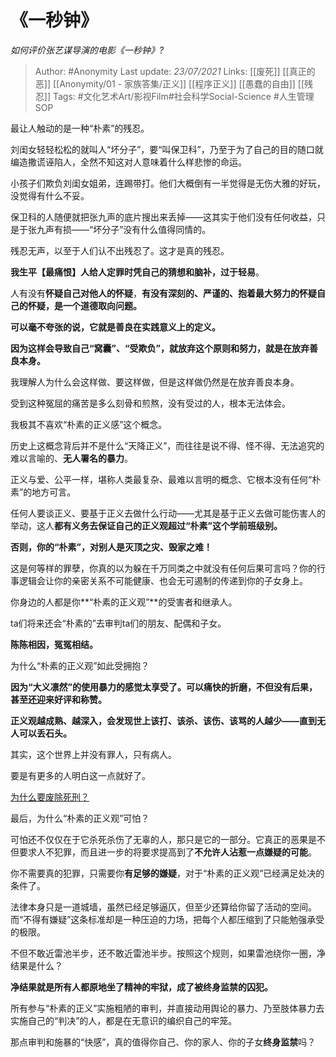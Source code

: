 # 《一秒钟》
*如何评价张艺谋导演的电影《一秒钟》?*

> Author: #Anonymity
Last update: *23/07/2021* 
Links: [[废死]] [[真正的恶]] [[Anonymity/01 - 家族答集/正义]] [[程序正义]] [[愚蠢的自由]] [[残忍]]
Tags: #文化艺术Art/影视Film#社会科学Social-Science #人生管理SOP 


 
最让人触动的是一种“朴素”的残忍。

刘闺女轻轻松松的就叫人“坏分子”，要“叫保卫科”，乃至于为了自己的目的随口就编造撒谎诬陷人，全然不知这对人意味着什么样悲惨的命运。

小孩子们欺负刘闺女姐弟，连踢带打。他们大概倒有一半觉得是无伤大雅的好玩，没觉得有什么不妥。

保卫科的人随便就把张九声的底片搜出来丢掉——这其实于他们没有任何收益，只是于张九声有损——“坏分子”没有什么值得同情的。

残忍无声，以至于人们认不出残忍了。这才是真的残忍。

**我生平【最痛恨】人给人定罪时凭自己的猜想和脑补，过于轻易**。

人有没有**怀疑自己对他人的怀疑**，**有没有深刻的、严谨的、抱着最大努力的怀疑自己的怀疑，是一个道德取向问题。**

**可以毫不夸张的说，它就是善良在实践意义上的定义。**

**因为这样会导致自己“窝囊”、“受欺负”，就放弃这个原则和努力，就是在放弃善良本身。**

我理解人为什么会这样做、要这样做，但是这样做仍然是在放弃善良本身。

受到这种冤屈的痛苦是多么刻骨和煎熬，没有受过的人，根本无法体会。

我极其不喜欢“朴素的正义感”这个概念。

历史上这概念背后并不是什么“天降正义”，而往往是说不得、怪不得、无法追究的难以言喻的、**无人署名的暴力**。

正义与爱、公平一样，堪称人类最复杂、最难以言明的概念、它根本没有任何“朴素”的地方可言。

任何人要谈正义、要基于正义去做什么行动——尤其是基于正义去做可能伤害人的举动，这人**都有义务去保证自己的正义观超过“朴素”这个学前班级别。**

**否则，你的“朴素”，对别人是灭顶之灾、毁家之难！**

这是何等样的罪孽，你真的以为躲在千万同类之中就没有任何后果可言吗？你的行事逻辑会让你的亲密关系不可能健康、也会无可遏制的传递到你的子女身上。

你身边的人都是你**“朴素的正义观”**的受害者和继承人。

ta们将来还会“朴素的”去审判ta们的朋友、配偶和子女。

**陈陈相因，冤冤相结。**

为什么“朴素的正义观”如此受拥抱？

**因为“大义凛然”的使用暴力的感觉太享受了。可以痛快的折磨，不但没有后果，甚至还迎来好评和称赞。**

**正义观越成熟、越深入，会发现世上该打、该杀、该伤、该骂的人越少——直到无人可以丢石头。**

其实，这个世界上并没有罪人，只有病人。

要是有更多的人明白这一点就好了。

[为什么要废除死刑？](https://www.zhihu.com/question/20023973/answer/651499343)  


最后，为什么“朴素的正义观”可怕？

可怕还不仅仅在于它杀死杀伤了无辜的人，那只是它的一部分。它真正的恶果是不但要求人不犯罪，而且进一步的将要求提高到了**不允许人沾惹一点嫌疑的可能**。

你不需要真的犯罪，只需要你**有足够的嫌疑**，对于“朴素的正义观”已经满足处决的条件了。

法律本身只是一道城墙，虽然已经足够逼仄，但至少还算给你留了活动的空间。而“不得有嫌疑”这条标准却是一种压迫的力场，把每个人都压缩到了只能勉强承受的极限。

不但不敢近雷池半步，还不敢近雷池半步。按照这个规则，如果雷池绕你一圈，净结果是什么？

**净结果就是所有人都原地坐了精神的牢狱，成了被终身监禁的囚犯。**

所有参与“朴素的正义”实施粗陋的审判，并直接动用舆论的暴力、乃至肢体暴力去实施自己的“判决”的人，都是在无意识的编织自己的牢笼。

那点审判和施暴的“快感”，真的值得你自己、你的家人、你的子女**终身监禁**吗？



